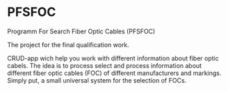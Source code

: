 # PFSFOC
 Programm For Search Fiber Optic Cables (PFSFOC)

 The project for the final qualification work. 
 
 CRUD-app wich help you work with different information about fiber optic cabels. The idea is to process select and process information about different fiber optic cables (FOC) of different manufacturers and markings. Simply put, a small universal system for the selection of FOCs.